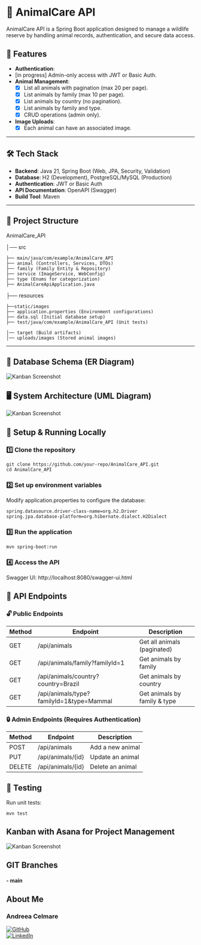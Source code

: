 # 🐾 AnimalCare API

AnimalCare API is a Spring Boot application designed to manage a wildlife reserve by handling animal records, authentication, and secure data access.

## 🚀 Features
- **Authentication**: 
- [in progress] Admin-only access with JWT or Basic Auth.
- **Animal Management**:
    -[x] List all animals with pagination (max 20 per page).
    -[x] List animals by family (max 10 per page).
    -[x] List animals by country (no pagination).
    -[x] List animals by family and type.
    -[x] CRUD operations (admin only).
- **Image Uploads**: 
     -[x] Each animal can have an associated image.
---
## 🛠️ **Tech Stack**
- **Backend**: Java 21, Spring Boot (Web, JPA, Security, Validation)
- **Database**: H2 (Development), PostgreSQL/MySQL (Production)
- **Authentication**: JWT or Basic Auth
- **API Documentation**: OpenAPI (Swagger)
- **Build Tool**: Maven

---
## 📂 **Project Structure**
AnimalCare_API 

│── src

    ├── main/java/com/example/AnimalCare_API 
    ├── animal (Controllers, Services, DTOs) 
    ├── family (Family Entity & Repository) 
    ├── service (ImageService, WebConfig) 
    ├── type (Enums for categorization) 
    ├── AnimalCareApiApplication.java 

├── resources

    ├──static/images 
    ├── application.properties (Environment configurations) 
    ├── data.sql (Initial database setup)
    ├── test/java/com/example/AnimalCare_API (Unit tests) 

    │── target (Build artifacts) 
    │── uploads/images (Stored animal images)


---

## 📌 **Database Schema (ER Diagram)**
![Kanban Screenshot](uploads/images/ER.png)

## 🖥️ **System Architecture (UML Diagram)**
![Kanban Screenshot](uploads/images/UML.png)

## 🔧 Setup & Running Locally

### 1️⃣ Clone the repository

```
git clone https://github.com/your-repo/AnimalCare_API.git
cd AnimalCare_API
```
### 2️⃣ Set up environment variables
Modify application.properties to configure the database:
```spring.datasource.url=jdbc:h2:mem:testdb
spring.datasource.driver-class-name=org.h2.Driver
spring.jpa.database-platform=org.hibernate.dialect.H2Dialect
```

### 3️⃣ Run the application
```mvn spring-boot:run```

### 4️⃣ Access the API
Swagger UI: http://localhost:8080/swagger-ui.html

## 📜 API Endpoints

### 🔓 Public Endpoints
| Method | Endpoint                               | Description                                  |
|--------|-----------------------------------------|----------------------------------------------|
| GET    | /api/animals                           | Get all animals (paginated)                    |
| GET    | /api/animals/family?familyId=1          | Get animals by family                         |
| GET    | /api/animals/country?country=Brazil     | Get animals by country                        |
| GET    | /api/animals/type?familyId=1&type=Mammal | Get animals by family & type                  |

### 🔒 Admin Endpoints (Requires Authentication)
| Method | Endpoint                               | Description                                  |
|--------|-----------------------------------------|----------------------------------------------|
| POST    | /api/animals                           | Add a new animal                              |
| PUT     | /api/animals/{id}                       | Update an animal                               |
| DELETE  | /api/animals/{id}                       | Delete an animal                               |


## 🧪 Testing

Run unit tests:

```mvn test```


## Kanban with Asana for Project Management
![Kanban Screenshot](uploads/images/KanbanAsana.png)

## GIT Branches
#### -  main


## About Me
### **Andreea Celmare**

[<img src="https://img.shields.io/badge/github-%23121011.svg?&style=for-the-badge&logo=github&logoColor=white" alt="GitHub" />](https://github.com/andreeaclmr) </br>
[<img src="https://img.shields.io/badge/LinkedIn-0077B5?style=for-the-badge&logo=linkedin&logoColor=white" alt="LinkedIn" />](https://www.linkedin.com/in/andreea-alina-celmare/)